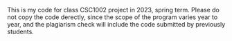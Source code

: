 This is my code for class CSC1002 project in 2023, spring term.
Please do not copy the code derectly, since the scope of the program varies year to year, and the plagiarism check will include the code submitted by previously students.
